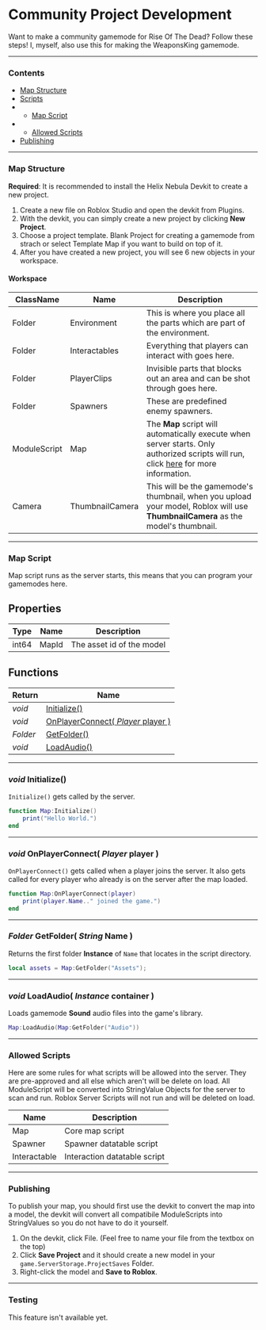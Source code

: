 # Community Project Development
Want to make a community gamemode for Rise Of The Dead? Follow these steps! I, myself, also use this for making the WeaponsKing gamemode.

---
### Contents
- [Map Structure](#map-structure)
- [Scripts](#scripts)
- - [Map Script](#map-script)
- - [Allowed Scripts](#allowed-scripts)
- [Publishing](#publishing)


---
### Map Structure
**Required**: It is recommended to install the Helix Nebula Devkit to create a new project.

1. Create a new file on Roblox Studio and open the devkit from Plugins.
2. With the devkit, you can simply create a new project by clicking **New Project**.
3. Choose a project template. Blank Project for creating a gamemode from strach or select Template Map if you want to build on top of it.
4. After you have created a new project, you will see 6 new objects in your workspace. 

#### Workspace
| ClassName | Name | Description |
| --- | --- | --- |
| Folder | Environment | This is where you place all the parts which are part of the environment. |
| Folder | Interactables | Everything that players can interact with goes here. |
| Folder | PlayerClips | Invisible parts that blocks out an area and can be shot through goes here. |
| Folder | Spawners | These are predefined enemy spawners. |
| ModuleScript | Map | The **Map** script will automatically execute when server starts. Only authorized scripts will run, click [here](#allowed-scripts) for more information. |
| Camera | ThumbnailCamera | This will be the gamemode's thumbnail, when you upload your model, Roblox will use **ThumbnailCamera** as the model's thumbnail. |

---
### Map Script
Map script runs as the server starts, this means that you can program your gamemodes here.

## Properties
| Type | Name | Description |
| --- | --- | --- |
| int64 | MapId | The asset id of the model |

## Functions
| Return | Name |
| --- | --- |
| *void* | [Initialize()](#void-initialize) |
| *void* | [OnPlayerConnect( *Player* player )](#void-onplayerconnect-player-player) |
| *Folder* | [GetFolder()](#folder-getfolder-string-name) |
| *void* | [LoadAudio()](#void-loadaudio-instance-container) |

---
### *void* Initialize()
`Initialize()` gets called by the server.

```lua
function Map:Initialize()
	print("Hello World.")
end
```
---
### *void* OnPlayerConnect( *Player* player )
`OnPlayerConnect()` gets called when a player joins the server. It also gets called for every player who already is on the server after the map loaded.

```lua
function Map:OnPlayerConnect(player)
	print(player.Name.." joined the game.")
end
```

---
### *Folder* GetFolder( *String* Name )
Returns the first folder **Instance** of `Name` that locates in the script directory.

```lua
local assets = Map:GetFolder("Assets");
```
---
### *void* LoadAudio( *Instance* container )
Loads gamemode **Sound** audio files into the game's library.

```lua
Map:LoadAudio(Map:GetFolder("Audio"))
```

---
### Allowed Scripts
Here are some rules for what scripts will be allowed into the server. They are pre-approved and all else which aren't will be delete on load.
All ModuleScript will be converted into StringValue Objects for the server to scan and run. Roblox Server Scripts will not run and will be deleted on load. 

| Name | Description |
| --- | --- |
| Map | Core map script |
| Spawner | Spawner datatable script |
| Interactable | Interaction datatable script |

---
### Publishing
To publish your map, you should first use the devkit to convert the map into a model, the devkit will convert all compatibile ModuleScripts into StringValues so you do not have to do it yourself.

1. On the devkit, click File. (Feel free to name your file from the textbox on the top)
2. Click **Save Project** and it should create a new model in your `game.ServerStorage.ProjectSaves` Folder.
3. Right-click the model and **Save to Roblox**.

---
### Testing
This feature isn't available yet.